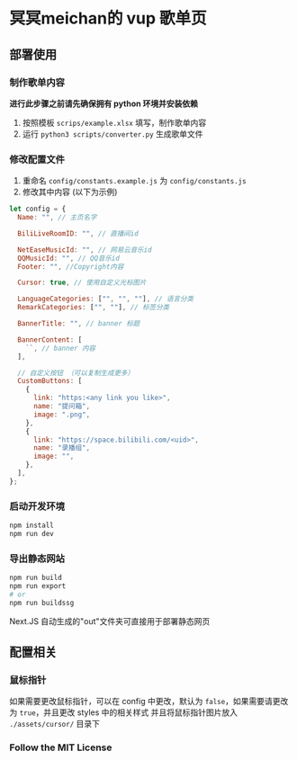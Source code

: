 # 冥冥meichan的 vup 歌单页

## 部署使用

### 制作歌单内容

**进行此步骤之前请先确保拥有 python 环境并安装依赖**

1. 按照模板 `scrips/example.xlsx` 填写，制作歌单内容
2. 运行 `python3 scripts/converter.py` 生成歌单文件

### 修改配置文件

1. 重命名 `config/constants.example.js` 为 `config/constants.js`
2. 修改其中内容 (以下为示例)

```js
let config = {
  Name: "", // 主页名字

  BiliLiveRoomID: "", // 直播间id

  NetEaseMusicId: "", // 网易云音乐id
  QQMusicId: "", // QQ音乐id
  Footer: "", //Copyright内容

  Cursor: true, // 使用自定义光标图片

  LanguageCategories: ["", "", ""], // 语言分类
  RemarkCategories: ["", ""], // 标签分类

  BannerTitle: "", // banner 标题

  BannerContent: [
    ``, // banner 内容
  ],

  // 自定义按钮 （可以复制生成更多）
  CustomButtons: [
    {
      link: "https:<any link you like>",
      name: "提问箱",
      image: ".png",
    },
    {
      link: "https://space.bilibili.com/<uid>",
      name: "录播组",
      image: "",
    },
  ],
};
```

### 启动开发环境

```bash
npm install
npm run dev
```

### 导出静态网站

```bash
npm run build
npm run export
# or
npm run buildssg
```

Next.JS 自动生成的"out"文件夹可直接用于部署静态网页

## 配置相关

### 鼠标指针

如果需要更改鼠标指针，可以在 config 中更改，默认为 `false`，如果需要请更改为 `true`，并且更改 styles 中的相关样式
并且将鼠标指针图片放入 `./assets/cursor/` 目录下

### Follow the MIT License